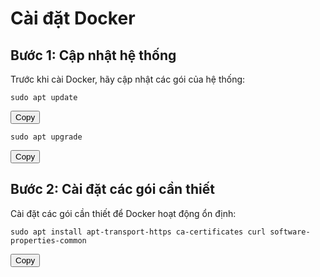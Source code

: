 # Cài đặt Docker

## Bước 1: Cập nhật hệ thống
<p>Trước khi cài Docker, hãy cập nhật các gói của hệ thống:</p>

<div>
    <pre><code id="update">sudo apt update</code></pre>
    <button onclick="copyToClipboard('update')">Copy</button>
</div>

<div>
    <pre><code id="upgrade">sudo apt upgrade</code></pre>
    <button onclick="copyToClipboard('upgrade')">Copy</button>
</div>

## Bước 2: Cài đặt các gói cần thiết
<p>Cài đặt các gói cần thiết để Docker hoạt động ổn định:</p>

<div>
    <pre><code id="install">sudo apt install apt-transport-https ca-certificates curl software-properties-common</code></pre>
    <button onclick="copyToClipboard('install')">Copy</button>
</div>
